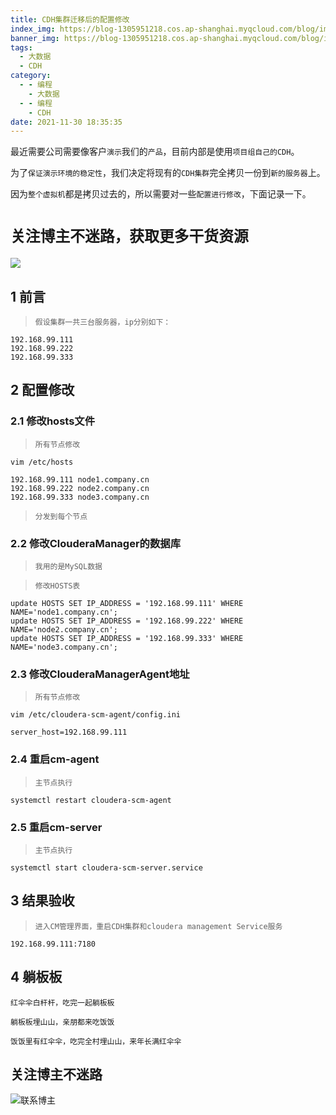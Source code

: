 ```yaml
---
title: CDH集群迁移后的配置修改
index_img: https://blog-1305951218.cos.ap-shanghai.myqcloud.com/blog/image/articleBg/1(104).jpg
banner_img: https://blog-1305951218.cos.ap-shanghai.myqcloud.com/blog/image/articleBg/1(104).jpg
tags:
  - 大数据
  - CDH
category:
  - - 编程
    - 大数据
  - - 编程
    - CDH
date: 2021-11-30 18:35:35
---
```


最近需要公司需要像客户`演示`我们的`产品`，目前内部是使用`项目组自己的CDH`。

为了`保证演示环境的稳定性`，我们决定将现有的`CDH集群`完全拷贝一份到`新的服务器`上。

因为`整个虚拟机`都是拷贝过去的，所以需要对一些`配置进行修改`，下面记录一下。

<!-- more -->

# `关注博主不迷路，获取更多干货资源`

![](https://github-edu-student-id-card-basic-1305951218.cos.ap-shanghai.myqcloud.com/shouhou.jpg)

## 1 前言

> `假设集群一共三台服务器，ip分别如下：`

```shell
192.168.99.111
192.168.99.222
192.168.99.333
```

## 2 配置修改

### 2.1 修改hosts文件

> `所有节点修改`

```shell
vim /etc/hosts
```

```shell
192.168.99.111 node1.company.cn
192.168.99.222 node2.company.cn
192.168.99.333 node3.company.cn
```

> `分发到每个节点`

### 2.2 修改ClouderaManager的数据库

> `我用的是MySQL数据`

> `修改HOSTS表`

```shell
update HOSTS SET IP_ADDRESS = '192.168.99.111' WHERE NAME='node1.company.cn';
update HOSTS SET IP_ADDRESS = '192.168.99.222' WHERE NAME='node2.company.cn';
update HOSTS SET IP_ADDRESS = '192.168.99.333' WHERE NAME='node3.company.cn';
```

### 2.3 修改ClouderaManagerAgent地址

> `所有节点修改`

```shell
vim /etc/cloudera-scm-agent/config.ini
```

```shell
server_host=192.168.99.111
```

### 2.4 重启cm-agent

> `主节点执行`

```shell
systemctl restart cloudera-scm-agent
```

### 2.5 重启cm-server

> `主节点执行`

```shell
systemctl start cloudera-scm-server.service
```

## 3 结果验收

> `进入CM管理界面，重启CDH集群和cloudera management Service服务`

```shell
192.168.99.111:7180
```

## 4 躺板板

`红伞伞白杆杆，吃完一起躺板板`

`躺板板埋山山，亲朋都来吃饭饭`

`饭饭里有红伞伞，吃完全村埋山山，来年长满红伞伞`

## 关注博主不迷路
![联系博主](https://github-edu-student-id-card-basic-1305951218.cos.ap-shanghai.myqcloud.com/shouhou.jpg)
